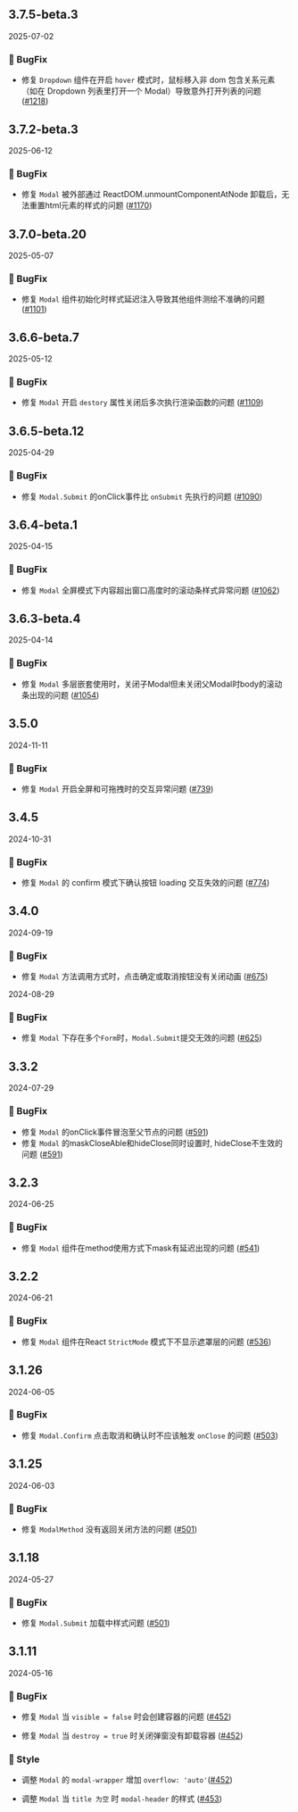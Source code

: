 ## 3.7.5-beta.3
2025-07-02

### 🐞 BugFix

- 修复 `Dropdown` 组件在开启 `hover` 模式时，鼠标移入非 dom 包含关系元素（如在 Dropdown 列表里打开一个 Modal）导致意外打开列表的问题 ([#1218](https://github.com/sheinsight/shineout-next/pull/1218))

## 3.7.2-beta.3
2025-06-12

### 🐞 BugFix

- 修复 `Modal` 被外部通过 ReactDOM.unmountComponentAtNode 卸载后，无法重置html元素的样式的问题 ([#1170](https://github.com/sheinsight/shineout-next/pull/1170))


## 3.7.0-beta.20
2025-05-07

### 🐞 BugFix

- 修复 `Modal` 组件初始化时样式延迟注入导致其他组件测绘不准确的问题 ([#1101](https://github.com/sheinsight/shineout-next/pull/1101))

## 3.6.6-beta.7
2025-05-12

### 🐞 BugFix

- 修复 `Modal` 开启 `destory` 属性关闭后多次执行渲染函数的问题 ([#1109](https://github.com/sheinsight/shineout-next/pull/1109))

## 3.6.5-beta.12
2025-04-29

### 🐞 BugFix

- 修复 `Modal.Submit` 的onClick事件比 `onSubmit` 先执行的问题 ([#1090](https://github.com/sheinsight/shineout-next/pull/1090))

## 3.6.4-beta.1
2025-04-15

### 🐞 BugFix

- 修复 `Modal` 全屏模式下内容超出窗口高度时的滚动条样式异常问题 ([#1062](https://github.com/sheinsight/shineout-next/pull/1062))

## 3.6.3-beta.4
2025-04-14

### 🐞 BugFix

- 修复 `Modal` 多层嵌套使用时，关闭子Modal但未关闭父Modal时body的滚动条出现的问题 ([#1054](https://github.com/sheinsight/shineout-next/pull/1054))


## 3.5.0
2024-11-11

### 🐞 BugFix

- 修复 `Modal` 开启全屏和可拖拽时的交互异常问题 ([#739](https://github.com/sheinsight/shineout-next/pull/739))


## 3.4.5
2024-10-31

### 🐞 BugFix

- 修复 `Modal` 的 confirm 模式下确认按钮 loading 交互失效的问题 ([#774](https://github.com/sheinsight/shineout-next/pull/774))

## 3.4.0
2024-09-19

### 🐞 BugFix

- 修复 `Modal` 方法调用方式时，点击确定或取消按钮没有关闭动画 ([#675](https://github.com/sheinsight/shineout-next/pull/675))


2024-08-29

### 🐞 BugFix

- 修复 `Modal` 下存在多个`Form`时，`Modal.Submit`提交无效的问题 ([#625](https://github.com/sheinsight/shineout-next/pull/625))

## 3.3.2
2024-07-29

### 🐞 BugFix

- 修复 `Modal` 的onClick事件冒泡至父节点的问题 ([#591](https://github.com/sheinsight/shineout-next/pull/591))
- 修复 `Modal` 的maskCloseAble和hideClose同时设置时, hideClose不生效的问题 ([#591](https://github.com/sheinsight/shineout-next/pull/591))

## 3.2.3
2024-06-25

### 🐞 BugFix

- 修复 `Modal` 组件在method使用方式下mask有延迟出现的问题 ([#541](https://github.com/sheinsight/shineout-next/pull/541))

## 3.2.2
2024-06-21

### 🐞 BugFix

- 修复 `Modal` 组件在React `StrictMode` 模式下不显示遮罩层的问题 ([#536](https://github.com/sheinsight/shineout-next/pull/536))

## 3.1.26
2024-06-05

### 🐞 BugFix

- 修复 `Modal.Confirm` 点击取消和确认时不应该触发 `onClose` 的问题 ([#503](https://github.com/sheinsight/shineout-next/pull/503))

## 3.1.25
2024-06-03

### 🐞 BugFix

- 修复 `ModalMethod` 没有返回关闭方法的问题 ([#501](https://github.com/sheinsight/shineout-next/pull/501))

## 3.1.18
2024-05-27

### 🐞 BugFix

- 修复 `Modal.Submit` 加载中样式问题 ([#501](https://github.com/sheinsight/shineout-next/pull/501))

## 3.1.11
2024-05-16

### 🐞 BugFix

- 修复 `Modal` 当 `visible = false` 时会创建容器的问题 ([#452](https://github.com/sheinsight/shineout-next/pull/452))

- 修复 `Modal` 当 `destroy = true` 时关闭弹窗没有卸载容器 ([#452](https://github.com/sheinsight/shineout-next/pull/452))

### 💅 Style

- 调整  `Modal` 的 `modal-wrapper` 增加 `overflow: 'auto'`([#452](https://github.com/sheinsight/shineout-next/pull/452))

- 调整 `Modal` 当 `title 为空` 时 `modal-header` 的样式 ([#453](https://github.com/sheinsight/shineout-next/pull/453))







